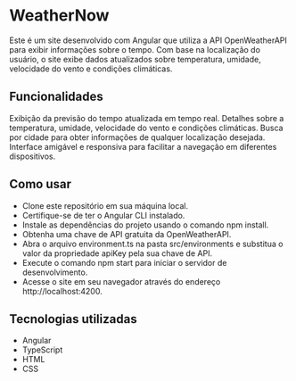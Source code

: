 # WeatherNow

Este é um site desenvolvido com Angular que utiliza a API OpenWeatherAPI para exibir informações sobre o tempo. Com base na localização do usuário, o site exibe dados atualizados sobre temperatura, umidade, velocidade do vento e condições climáticas.


## Funcionalidades
Exibição da previsão do tempo atualizada em tempo real.
Detalhes sobre a temperatura, umidade, velocidade do vento e condições climáticas.
Busca por cidade para obter informações de qualquer localização desejada.
Interface amigável e responsiva para facilitar a navegação em diferentes dispositivos.


## Como usar
- Clone este repositório em sua máquina local.
- Certifique-se de ter o Angular CLI instalado.
- Instale as dependências do projeto usando o comando npm install.
- Obtenha uma chave de API gratuita da OpenWeatherAPI.
- Abra o arquivo environment.ts na pasta src/environments e substitua o valor da propriedade apiKey pela sua chave de API.
- Execute o comando npm start para iniciar o servidor de desenvolvimento.
- Acesse o site em seu navegador através do endereço http://localhost:4200.


## Tecnologias utilizadas
- Angular
- TypeScript
- HTML
- CSS
